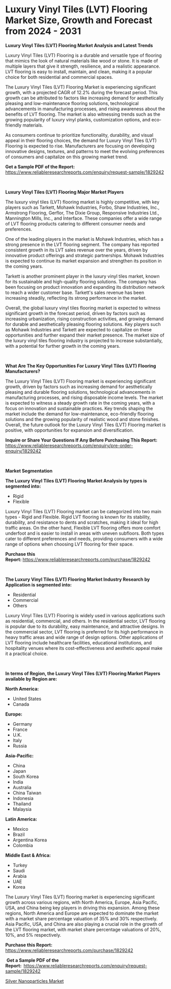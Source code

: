 <p><h1>Luxury Vinyl Tiles (LVT) Flooring Market Size, Growth and Forecast from 2024 - 2031</h1></p><p><strong>Luxury Vinyl Tiles (LVT) Flooring Market Analysis and Latest Trends</strong></p>
<p><p>Luxury Vinyl Tiles (LVT) Flooring is a durable and versatile type of flooring that mimics the look of natural materials like wood or stone. It is made of multiple layers that give it strength, resilience, and a realistic appearance. LVT flooring is easy to install, maintain, and clean, making it a popular choice for both residential and commercial spaces.</p><p>The Luxury Vinyl Tiles (LVT) Flooring Market is experiencing significant growth, with a projected CAGR of 12.2% during the forecast period. This growth can be attributed to factors like increasing demand for aesthetically pleasing and low-maintenance flooring solutions, technological advancements in manufacturing processes, and rising awareness about the benefits of LVT flooring. The market is also witnessing trends such as the growing popularity of luxury vinyl planks, customization options, and eco-friendly materials.</p><p>As consumers continue to prioritize functionality, durability, and visual appeal in their flooring choices, the demand for Luxury Vinyl Tiles (LVT) Flooring is expected to rise. Manufacturers are focusing on developing innovative designs, textures, and patterns to meet the evolving preferences of consumers and capitalize on this growing market trend.</p></p>
<p><strong>Get a Sample PDF of the Report:&nbsp;</strong> <a href="https://www.reliableresearchreports.com/enquiry/request-sample/1829242">https://www.reliableresearchreports.com/enquiry/request-sample/1829242</a></p>
<p>&nbsp;</p>
<p><strong>Luxury Vinyl Tiles (LVT) Flooring Major Market Players</strong></p>
<p><p>The luxury vinyl tiles (LVT) flooring market is highly competitive, with key players such as Tarkett, Mohawk Industries, Forbo, Shaw Industries, Inc., Armstrong Flooring, Gerflor, The Dixie Group, Responsive Industries Ltd., Mannington Mills, Inc., and Interface. These companies offer a wide range of LVT flooring products catering to different consumer needs and preferences.</p><p>One of the leading players in the market is Mohawk Industries, which has a strong presence in the LVT flooring segment. The company has reported consistent growth in its LVT sales revenue over the years, driven by innovative product offerings and strategic partnerships. Mohawk Industries is expected to continue its market expansion and strengthen its position in the coming years.</p><p>Tarkett is another prominent player in the luxury vinyl tiles market, known for its sustainable and high-quality flooring solutions. The company has been focusing on product innovation and expanding its distribution network to reach a wider customer base. Tarkett's sales revenue has been increasing steadily, reflecting its strong performance in the market.</p><p>Overall, the global luxury vinyl tiles flooring market is expected to witness significant growth in the forecast period, driven by factors such as increasing urbanization, rising construction activities, and growing demand for durable and aesthetically pleasing flooring solutions. Key players such as Mohawk Industries and Tarkett are expected to capitalize on these opportunities and further expand their market presence. The market size of the luxury vinyl tiles flooring industry is projected to increase substantially, with a potential for further growth in the coming years.</p></p>
<p>&nbsp;</p>
<p><strong>What Are The Key Opportunities For Luxury Vinyl Tiles (LVT) Flooring Manufacturers?</strong></p>
<p><p>The Luxury Vinyl Tiles (LVT) Flooring market is experiencing significant growth, driven by factors such as increasing demand for aesthetically pleasing and durable flooring solutions, technological advancements in manufacturing processes, and rising disposable income levels. The market is expected to witness a steady growth rate in the coming years, with a focus on innovation and sustainable practices. Key trends shaping the market include the demand for low-maintenance, eco-friendly flooring solutions and the growing popularity of realistic wood and stone finishes. Overall, the future outlook for the Luxury Vinyl Tiles (LVT) Flooring market is positive, with opportunities for expansion and diversification.</p></p>
<p><strong>Inquire or Share Your Questions If Any Before Purchasing This Report:</strong> <a href="https://www.reliableresearchreports.com/enquiry/pre-order-enquiry/1829242">https://www.reliableresearchreports.com/enquiry/pre-order-enquiry/1829242</a></p>
<p>&nbsp;</p>
<p><strong>Market Segmentation</strong></p>
<p><strong>The Luxury Vinyl Tiles (LVT) Flooring Market Analysis by types is segmented into:</strong></p>
<p><ul><li>Rigid</li><li>Flexible</li></ul></p>
<p><p>Luxury Vinyl Tiles (LVT) Flooring market can be categorized into two main types - Rigid and Flexible. Rigid LVT flooring is known for its stability, durability, and resistance to dents and scratches, making it ideal for high traffic areas. On the other hand, Flexible LVT flooring offers more comfort underfoot and is easier to install in areas with uneven subfloors. Both types cater to different preferences and needs, providing consumers with a wide range of options when choosing LVT flooring for their space.</p></p>
<p><strong>Purchase this Report:&nbsp;</strong><a href="https://www.reliableresearchreports.com/purchase/1829242">https://www.reliableresearchreports.com/purchase/1829242</a></p>
<p>&nbsp;</p>
<p><strong>The Luxury Vinyl Tiles (LVT) Flooring Market Industry Research by Application is segmented into:</strong></p>
<p><ul><li>Residential</li><li>Commercial</li><li>Others</li></ul></p>
<p><p>Luxury Vinyl Tiles (LVT) Flooring is widely used in various applications such as residential, commercial, and others. In the residential sector, LVT flooring is popular due to its durability, easy maintenance, and attractive designs. In the commercial sector, LVT flooring is preferred for its high performance in heavy traffic areas and wide range of design options. Other applications of LVT flooring include healthcare facilities, educational institutions, and hospitality venues where its cost-effectiveness and aesthetic appeal make it a practical choice.</p></p>
<p>&nbsp;</p>
<p><strong>In terms of Region, the Luxury Vinyl Tiles (LVT) Flooring Market Players available by Region are:</strong></p>
<p>
    <p> <strong> North America: </strong>
        <ul>
            <li>United States</li>
            <li>Canada</li>
        </ul>
        </p> 
    <p> <strong> Europe: </strong>
        <ul>
            <li>Germany</li>
            <li>France</li>
            <li>U.K.</li>
            <li>Italy</li>
            <li>Russia</li>
        </ul>
        </p> 
    <p> <strong> Asia-Pacific: </strong>
        <ul>
            <li>China</li>
            <li>Japan</li>
            <li>South Korea</li>
            <li>India</li>
            <li>Australia</li>
            <li>China Taiwan</li>
            <li>Indonesia</li>
            <li>Thailand</li>
            <li>Malaysia</li>
        </ul>
        </p> 
    <p> <strong> Latin America: </strong>
        <ul>
            <li>Mexico</li>
            <li>Brazil</li>
            <li>Argentina Korea</li>
            <li>Colombia</li>
        </ul>
        </p> 
    <p> <strong> Middle East & Africa: </strong>
        <ul>
            <li>Turkey</li>
            <li>Saudi</li>
            <li>Arabia</li>
            <li>UAE</li>
            <li>Korea</li>
        </ul>
    </p>
    </p>
<p><p>The Luxury Vinyl Tiles (LVT) flooring market is experiencing significant growth across various regions, with North America, Europe, Asia Pacific, USA, and China being key players in driving this expansion. Among these regions, North America and Europe are expected to dominate the market with a market share percentage valuation of 35% and 30% respectively. Asia Pacific, USA, and China are also playing a crucial role in the growth of the LVT flooring market, with market share percentage valuations of 20%, 10%, and 5% respectively.</p></p>
<p><strong>Purchase this Report: </strong><a href="https://www.reliableresearchreports.com/purchase/1829242">https://www.reliableresearchreports.com/purchase/1829242</a></p>
<p>&nbsp;<strong>Get a Sample PDF of the Report:&nbsp;&nbsp;</strong><a href="https://www.reliableresearchreports.com/enquiry/request-sample/1829242">https://www.reliableresearchreports.com/enquiry/request-sample/1829242</a></p>
<p><strong></strong></p>
<p><p><a href="https://nifty-kite-d51.notion.site/Silver-Nanoparticles-Market-Size-Focuses-on-Market-Dynamics-In-Depth-Analysis-and-Future-Projection-d3c01096a107480f9eb6c50f6151340d">Silver Nanoparticles Market</a></p></p>